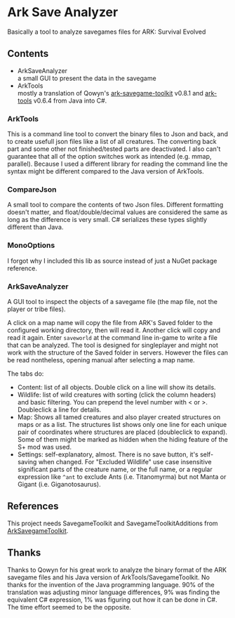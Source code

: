 # Ark Save Analyzer
Basically a tool to analyze savegames files for ARK: Survival Evolved

## Contents

* ArkSaveAnalyzer  
a small GUI to present the data in the savegame
* ArkTools  
mostly a translation of Qowyn's [ark-savegame-toolkit](https://github.com/Qowyn/ark-savegame-toolkit) v0.8.1 and [ark-tools](https://github.com/Qowyn/ark-tools) v0.6.4 from Java into C#.

### ArkTools

This is a command line tool to convert the binary files to Json and back, and to create usefull json files like a list of all creatures.
The converting back part and some other not finished/tested parts are deactivated. I also can't guarantee that all of the option switches work as intended (e.g. mmap, parallel).
Because I used a different library for reading the command line the syntax might be different compared to the Java version of ArkTools.

### CompareJson

A small tool to compare the contents of two Json files. Different formatting doesn't matter, and float/double/decimal values are considered the same as long as the difference is very small.
C# serializes these types slightly different than Java.

### MonoOptions

I forgot why I included this lib as source instead of just a NuGet package reference.

### ArkSaveAnalyzer

A GUI tool to inspect the objects of a savegame file (the map file, not the player or tribe files).

A click on a map name will copy the file from ARK's Saved folder to the configured working directory, then will read it. Another click will copy and read it again. 
Enter `saveworld` at the command line in-game to write a file that can be analyzed. The tool is designed for singleplayer and might not work with the structure of the Saved folder in servers.
However the files can be read nontheless, opening manual after selecting a map name.

The tabs do:
* Content: list of all objects. Double click on a line will show its details.
* Wildlife: list of wild creatures with sorting (click the column headers) and basic filtering. You can prepend the level number with < or >. Doubleclick a line for details.
* Map: Shows all tamed creatures and also player created structures on maps or as a list. The structures list shows only one line for each unique pair of coordinates where structures are placed (doubleclick to expand). Some of them might be marked as hidden when the hiding feature of the S+ mod was used.
* Settings: self-explanatory, almost. There is no save button, it's self-saving when changed. 
For "Excluded Wildlife" use case insensitive significant parts of the creature name, or the full name, or a regular expression like `^ant` to exclude Ants (i.e. Titanomyrma) but not Manta or Gigant (i.e. Giganotosaurus).

## References

This project needs SavegameToolkit and SavegameToolkitAdditions from [ArkSavegameToolkit](https://github.com/Flachdachs/ArkSavegameToolkit).

## Thanks

Thanks to Qowyn for his great work to analyze the binary format of the ARK savegame files and his Java version of ArkTools/SavegameToolkit.
No thanks for the invention of the Java programming language. 90% of the translation was adjusting minor language differences, 9% was finding the equivalent C# expression, 1% was figuring out how it can be done in C#. The time effort seemed to be the opposite.
